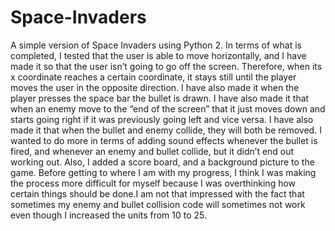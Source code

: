 # Space-Invaders
A simple version of Space Invaders using Python 2. In terms of what is completed, I tested that the user is able to move horizontally, and I have made it so that the user isn’t going to go off the screen. Therefore, when its x coordinate reaches a certain coordinate, it stays still until the player moves the user in the opposite direction. I have also made it when the player presses the space bar the bullet is drawn. I have also made it that when an enemy move to the “end of the screen” that it just moves down and starts going right if it was previously going left and vice versa. I have also made it that when the bullet and enemy collide, they will both be removed. I wanted to do more in terms of adding sound effects whenever the bullet is fired, and whenever an enemy and bullet collide, but it didn’t end out working out. Also, I added a score board, and a background picture to the game. Before getting to where I am with my progress, I think I was making the process more difficult for myself because I was overthinking how certain things should be done.I am not that impressed with the fact that sometimes my enemy and bullet collision code will sometimes not work even though I increased the units from 10 to 25. 
